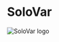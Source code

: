 # SoloVar
![SoloVar logo](https://res.cloudinary.com/dx2dvd6io/image/upload/v1751652231/SoloVar_cepgog.png)